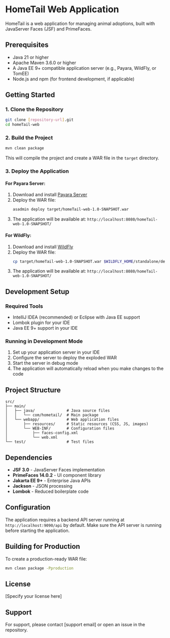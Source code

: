 # HomeTail Web Application

HomeTail is a web application for managing animal adoptions, built with JavaServer Faces (JSF) and PrimeFaces.

## Prerequisites

- Java 21 or higher
- Apache Maven 3.6.0 or higher
- A Java EE 9+ compatible application server (e.g., Payara, WildFly, or TomEE)
- Node.js and npm (for frontend development, if applicable)

## Getting Started

### 1. Clone the Repository

```bash
git clone [repository-url].git
cd homeTail-web
```

### 2. Build the Project

```bash
mvn clean package
```

This will compile the project and create a WAR file in the `target` directory.

### 3. Deploy the Application

#### For Payara Server:

1. Download and install [Payara Server](https://www.payara.fish/software/payara-platform-community-edition/)
2. Deploy the WAR file:
   ```bash
   asadmin deploy target/homeTail-web-1.0-SNAPSHOT.war
   ```
3. The application will be available at: `http://localhost:8080/homeTail-web-1.0-SNAPSHOT/`

#### For WildFly:

1. Download and install [WildFly](https://www.wildfly.org/downloads/)
2. Deploy the WAR file:
   ```bash
   cp target/homeTail-web-1.0-SNAPSHOT.war $WILDFLY_HOME/standalone/deployments/
   ```
3. The application will be available at: `http://localhost:8080/homeTail-web-1.0-SNAPSHOT/`

## Development Setup

### Required Tools

- IntelliJ IDEA (recommended) or Eclipse with Java EE support
- Lombok plugin for your IDE
- Java EE 9+ support in your IDE

### Running in Development Mode

1. Set up your application server in your IDE
2. Configure the server to deploy the exploded WAR
3. Start the server in debug mode
4. The application will automatically reload when you make changes to the code

## Project Structure

```
src/
├── main/
│   ├── java/              # Java source files
│   │   └── com/hometail/  # Main package
│   └── webapp/            # Web application files
│       ├── resources/     # Static resources (CSS, JS, images)
│       └── WEB-INF/       # Configuration files
│           ├── faces-config.xml
│           └── web.xml
└── test/                  # Test files
```

## Dependencies

- **JSF 3.0** - JavaServer Faces implementation
- **PrimeFaces 14.0.2** - UI component library
- **Jakarta EE 9+** - Enterprise Java APIs
- **Jackson** - JSON processing
- **Lombok** - Reduced boilerplate code

## Configuration

The application requires a backend API server running at `http://localhost:9090/api` by default. Make sure the API server is running before starting the application.

## Building for Production

To create a production-ready WAR file:

```bash
mvn clean package -Pproduction
```

## License

[Specify your license here]

## Support

For support, please contact [support email] or open an issue in the repository.
